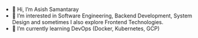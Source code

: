 - 👋 Hi, I’m Asish Samantaray
- 👀 I’m interested in Software Engineering, Backend Development, System Design and sometimes I also explore Frontend Technologies.
- 🌱 I’m currently learning DevOps (Docker, Kubernetes, GCP)


<!---
asishsamantaray0/asishsamantaray0 is a ✨ special ✨ repository because its `README.md` (this file) appears on your GitHub profile.
You can click the Preview link to take a look at your changes.
--->
